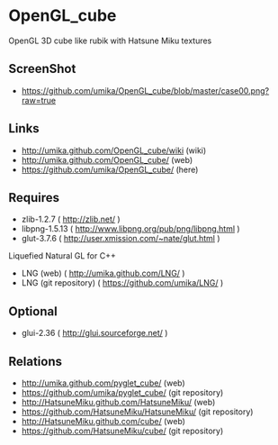 OpenGL_cube
===========

OpenGL 3D cube like rubik with Hatsune Miku textures

ScreenShot
----------

 * https://github.com/umika/OpenGL_cube/blob/master/case00.png?raw=true

Links
-----

 * http://umika.github.com/OpenGL_cube/wiki (wiki)
 * http://umika.github.com/OpenGL_cube/ (web)
 * https://github.com/umika/OpenGL_cube/ (here)

Requires
--------

 * zlib-1.2.7 ( http://zlib.net/ )
 * libpng-1.5.13 ( http://www.libpng.org/pub/png/libpng.html )
 * glut-3.7.6 ( http://user.xmission.com/~nate/glut.html )

Liquefied Natural GL for C++

 * LNG (web) ( http://umika.github.com/LNG/ )
 * LNG (git repository) ( https://github.com/umika/LNG/ )

Optional
--------

 * glui-2.36 ( http://glui.sourceforge.net/ )

Relations
---------

 * http://umika.github.com/pyglet_cube/ (web)
 * https://github.com/umika/pyglet_cube/ (git repository)
 * http://HatsuneMiku.github.com/HatsuneMiku/ (web)
 * https://github.com/HatsuneMiku/HatsuneMiku/ (git repository)
 * http://HatsuneMiku.github.com/cube/ (web)
 * https://github.com/HatsuneMiku/cube/ (git repository)
